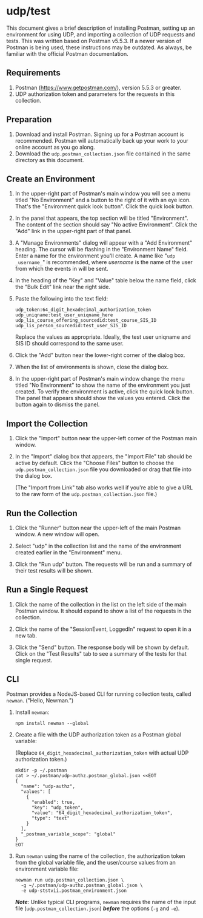 # udp/test

This document gives a brief description of installing Postman, setting
up an environment for using UDP, and importing a collection of UDP
requests and tests.  This was written based on Postman v5.5.3.  If a
newer version of Postman is being used, these instructions may be
outdated.  As always, be familiar with the official Postman documentation. 

## Requirements
1. Postman (https://www.getpostman.com/), version 5.5.3 or greater.
1. UDP authorization token and parameters for the requests in this collection.

## Preparation
1. Download and install Postman.  Signing up for a Postman account is
recommended. Postman will automatically back up your work to your online
account as you go along.
1. Download the `udp.postman_collection.json` file contained in the same
directory as this document.

## Create an Environment
1. In the upper-right part of Postman's main window you will see a menu titled
"No Environment" and a button to the right of it with an eye icon.  That's the
"Environment quick look button".  Click the quick look button.

1. In the panel that appears, the top section will be titled "Environment".
The content of the section should say "No active Environment".  Click the
"Add" link in the upper-right part of that panel.

1. A "Manage Environments" dialog will appear with a "Add Environment"
heading.  The cursor will be flashing in the "Environment Name" field.
Enter a name for the environment you'll create.  A name like
"`udp _username_`" is recommended, where _username_ is the name of the
user from which the events in will be sent.

1. In the heading of the "Key" and "Value" table below the name field, click
the "Bulk Edit" link near the right side.

1. Paste the following into the text field:

    ```text
    udp_token:64_digit_hexadecimal_authorization_token
    udp_uniqname:test_user_uniqname_here
    udp_lis_course_offering_sourcedid:test_course_SIS_ID
    udp_lis_person_sourcedid:test_user_SIS_ID
    ```
    
    Replace the values as appropriate.  Ideally, the test user uniqname
    and SIS ID should correspond to the same user.
    
1. Click the "Add" button near the lower-right corner of the dialog box. 

1. When the list of environments is shown, close the dialog box.

1. In the upper-right part of Postman's main window change the menu titled
"No Environment" to show the name of the environment you just created.  To
verify the environment is active, click the quick look button.  The panel
that appears should show the values you entered.  Click the button again to
dismiss the panel.

## Import the Collection
1. Click the "Import" button near the upper-left corner of the Postman main
window.

1. In the "Import" dialog box that appears, the "Import File" tab should be
active by default.  Click the "Choose Files" button to choose the
`udp.postman_collection.json` file you downloaded or drag that file into the
dialog box.

    (The "Import from Link" tab also works well if you're able to give a
    URL to the raw form of the `udp.postman_collection.json` file.)
    
## Run the Collection
1. Click the "Runner" button near the upper-left of the main Postman window.
A new window will open.

1. Select "udp" in the collection list and the name of the environment
created earlier in the "Environment" menu.

1. Click the "Run udp" button.  The requests will be run and a summary of
their test results will be shown. 

## Run a Single Request
1. Click the name of the collection in the list on the left side of the main
Postman window.  It should expand to show a list of the requests in the
collection.

1. Click the name of the "SessionEvent, LoggedIn" request to open it in a
new tab. 

1. Click the "Send" button.  The response body will be shown by default.
Click on the "Test Results" tab to see a summary of the tests for that
single request.

## CLI

Postman provides a NodeJS-based CLI for running collection tests, called
`newman`.  ("Hello, Newman.")

1. Install `newman`:

    ```
    npm install newman --global
    ```

1. Create a file with the UDP authorization token as a Postman global
variable:

    (Replace `64_digit_hexadecimal_authorization_token` with actual UDP
    authorization token.)

    ```
    mkdir -p ~/.postman
    cat > ~/.postman/udp-authz.postman_global.json <<EOT
    {
      "name": "udp-authz",
      "values": [
        {
          "enabled": true,
          "key": "udp_token",
          "value": "64_digit_hexadecimal_authorization_token",
          "type": "text"
        }
      ],
      "_postman_variable_scope": "global"
    }
    EOT
    ```
    
1. Run `newman` using the name of the collection, the authorization token
from the global variable file, and the user/course values from an
environment variable file:    

    ```text
    newman run udp.postman_collection.json \
      -g ~/.postman/udp-authz.postman_global.json \
      -e udp-ststvii.postman_environment.json
    ```
    
    **_Note_**:  Unlike typical CLI programs, `newman` requires the name
    of the input file (`udp.postman_collection.json`) **_before_** the
    options (`-g` and `-e`).
